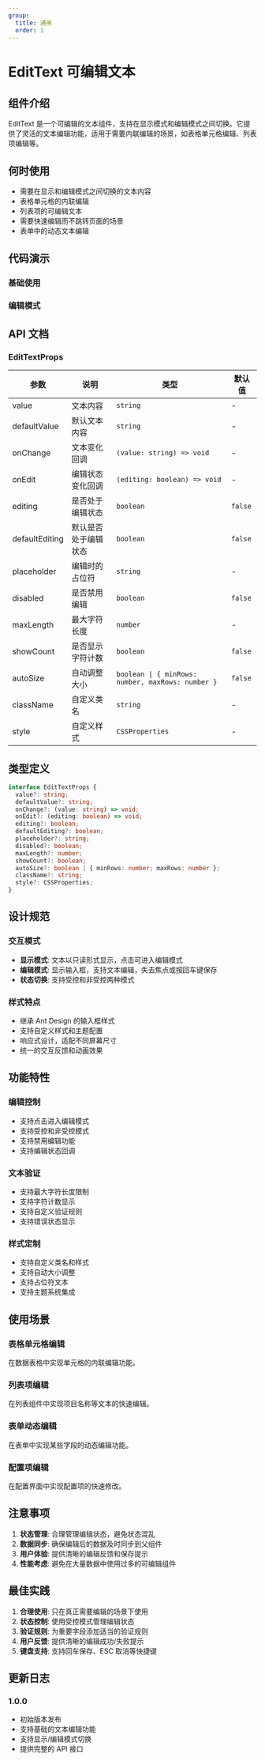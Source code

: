 ```yaml
---
group:
  title: 通用
  order: 1
---
```


# EditText 可编辑文本

## 组件介绍

EditText 是一个可编辑的文本组件，支持在显示模式和编辑模式之间切换。它提供了灵活的文本编辑功能，适用于需要内联编辑的场景，如表格单元格编辑、列表项编辑等。

## 何时使用

- 需要在显示和编辑模式之间切换的文本内容
- 表格单元格的内联编辑
- 列表项的可编辑文本
- 需要快速编辑而不跳转页面的场景
- 表单中的动态文本编辑

## 代码演示

### 基础使用

<code src="./demo/basic.tsx"></code>

### 编辑模式

<code src="./demo/editMode.tsx"></code>

## API 文档

### EditTextProps

| 参数 | 说明 | 类型 | 默认值 |
| --- | --- | --- | --- |
| value | 文本内容 | `string` | - |
| defaultValue | 默认文本内容 | `string` | - |
| onChange | 文本变化回调 | `(value: string) => void` | - |
| onEdit | 编辑状态变化回调 | `(editing: boolean) => void` | - |
| editing | 是否处于编辑状态 | `boolean` | `false` |
| defaultEditing | 默认是否处于编辑状态 | `boolean` | `false` |
| placeholder | 编辑时的占位符 | `string` | - |
| disabled | 是否禁用编辑 | `boolean` | `false` |
| maxLength | 最大字符长度 | `number` | - |
| showCount | 是否显示字符计数 | `boolean` | `false` |
| autoSize | 自动调整大小 | `boolean \| { minRows: number, maxRows: number }` | `false` |
| className | 自定义类名 | `string` | - |
| style | 自定义样式 | `CSSProperties` | - |

## 类型定义

```typescript
interface EditTextProps {
  value?: string;
  defaultValue?: string;
  onChange?: (value: string) => void;
  onEdit?: (editing: boolean) => void;
  editing?: boolean;
  defaultEditing?: boolean;
  placeholder?: string;
  disabled?: boolean;
  maxLength?: number;
  showCount?: boolean;
  autoSize?: boolean | { minRows: number; maxRows: number };
  className?: string;
  style?: CSSProperties;
}
```

## 设计规范

### 交互模式

- **显示模式**: 文本以只读形式显示，点击可进入编辑模式
- **编辑模式**: 显示输入框，支持文本编辑，失去焦点或按回车键保存
- **状态切换**: 支持受控和非受控两种模式

### 样式特点

- 继承 Ant Design 的输入框样式
- 支持自定义样式和主题配置
- 响应式设计，适配不同屏幕尺寸
- 统一的交互反馈和动画效果

## 功能特性

### 编辑控制
- 支持点击进入编辑模式
- 支持受控和非受控模式
- 支持禁用编辑功能
- 支持编辑状态回调

### 文本验证
- 支持最大字符长度限制
- 支持字符计数显示
- 支持自定义验证规则
- 支持错误状态显示

### 样式定制
- 支持自定义类名和样式
- 支持自动大小调整
- 支持占位符文本
- 支持主题系统集成

## 使用场景

### 表格单元格编辑
在数据表格中实现单元格的内联编辑功能。

### 列表项编辑
在列表组件中实现项目名称等文本的快速编辑。

### 表单动态编辑
在表单中实现某些字段的动态编辑功能。

### 配置项编辑
在配置界面中实现配置项的快速修改。

## 注意事项

1. **状态管理**: 合理管理编辑状态，避免状态混乱
2. **数据同步**: 确保编辑后的数据及时同步到父组件
3. **用户体验**: 提供清晰的编辑反馈和保存提示
4. **性能考虑**: 避免在大量数据中使用过多的可编辑组件

## 最佳实践

1. **合理使用**: 只在真正需要编辑的场景下使用
2. **状态控制**: 使用受控模式管理编辑状态
3. **验证规则**: 为重要字段添加适当的验证规则
4. **用户反馈**: 提供清晰的编辑成功/失败提示
5. **键盘支持**: 支持回车保存、ESC 取消等快捷键

## 更新日志

### 1.0.0
- 初始版本发布
- 支持基础的文本编辑功能
- 支持显示/编辑模式切换
- 提供完整的 API 接口

